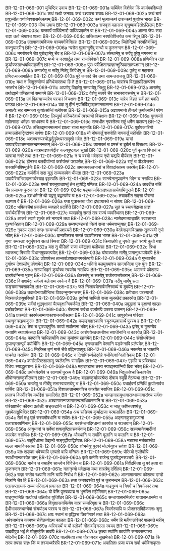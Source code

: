BR-12-01-069-001  युधिष्ठिर उवाच
BR-12-01-069-001a पार्थिवेन विशेषेण किं कार्यमवशिष्यते
BR-12-01-069-001c कथं रक्ष्यो जनपदः कथं रक्ष्याश्च शत्रवः
BR-12-01-069-002a कथं चारं प्रयुञ्जीत वर्णान्विश्वासयेत्कथम्
BR-12-01-069-002c कथं भृत्यान्कथं दारान्कथं पुत्रांश्च भारत
BR-12-01-069-003  भीष्म उवाच
BR-12-01-069-003a राजवृत्तं महाराज शृणुष्वावहितोऽखिलम्
BR-12-01-069-003c यत्कार्यं पार्थिवेनादौ पार्थिवप्रकृतेन वा
BR-12-01-069-004a आत्मा जेयः सदा राज्ञा ततो जेयाश्च शत्रवः
BR-12-01-069-004c अजितात्मा नरपतिर्विजयेत कथं रिपून्
BR-12-01-069-005a एतावानात्मविजयः पञ्चवर्गविनिग्रहः
BR-12-01-069-005c जितेन्द्रियो नरपतिर्बाधितुं शक्नुयादरीन्
BR-12-01-069-006a न्यसेत गुल्मान्दुर्गेषु सन्धौ च कुरुनन्दन
BR-12-01-069-006c नगरोपवने चैव पुरोद्यानेषु चैव ह
BR-12-01-069-007a संस्थानेषु च सर्वेषु पुरेषु नगरस्य च
BR-12-01-069-007c मध्ये च नरशार्दूल तथा राजनिवेशने
BR-12-01-069-008a प्रणिधींश्च ततः कुर्याज्जडान्धबधिराकृतीन्
BR-12-01-069-008c पुंसः परीक्षितान्प्राज्ञान्क्षुत्पिपासातपक्षमान्
BR-12-01-069-009a अमात्येषु च सर्वेषु मित्रेषु त्रिविधेषु च
BR-12-01-069-009c पुत्रेषु च महाराज प्रणिदध्यात्समाहितः
BR-12-01-069-010a पुरे जनपदे चैव तथा सामन्तराजसु
BR-12-01-069-010c यथा न विद्युरन्योन्यं प्रणिधेयास्तथा हि ते
BR-12-01-069-011a चारांश्च विद्यात्प्रहितान्परेण भरतर्षभ
BR-12-01-069-011c आपणेषु विहारेषु समवायेषु भिक्षुषु
BR-12-01-069-012a आरामेषु तथोद्याने पण्डितानां समागमे
BR-12-01-069-012c वेशेषु चत्वरे चैव सभास्वावसथेषु च
BR-12-01-069-013a एवं विहन्याच्चारेण परचारं विचक्षणः
BR-12-01-069-013c चारेण विहतं सर्वं हतं भवति पाण्डव
BR-12-01-069-014a यदा तु हीनं नृपतिर्विद्यादात्मानमात्मना
BR-12-01-069-014c अमात्यैः सह सम्मन्त्र्य कुर्यात्सन्धिं बलीयसा
BR-12-01-069-015a अज्ञायमानो हीनत्वे कुर्यात्सन्धिं परेण वै
BR-12-01-069-015c लिप्सुर्वा कञ्चिदेवार्थं त्वरमाणो विचक्षणः
BR-12-01-069-016a गुणवन्तो महोत्साहा धर्मज्ञाः साधवश्च ये
BR-12-01-069-016c सन्दधीत नृपस्तैश्च राष्ट्रं धर्मेण पालयन्
BR-12-01-069-017a उच्छिद्यमानमात्मानं ज्ञात्वा राजा महामतिः
BR-12-01-069-017c पूर्वापकारिणो हन्याल्लोकद्विष्टांश्च सर्वशः
BR-12-01-069-018a यो नोपकर्तुं शक्नोति नापकर्तुं महीपतिः
BR-12-01-069-018c अशक्यरूपश्चोद्धर्तुमुपेक्ष्यस्तादृशो भवेत्
BR-12-01-069-019a यात्रां यायादविज्ञातमनाक्रन्दमनन्तरम्
BR-12-01-069-019c व्यासक्तं च प्रमत्तं च दुर्बलं च विचक्षणः
BR-12-01-069-020a यात्रामाज्ञापयेद्वीरः कल्यपुष्टबलः सुखी
BR-12-01-069-020c पूर्वं कृत्वा विधानं च यात्रायां नगरे तथा
BR-12-01-069-021a न च वश्यो भवेदस्य नृपो यद्यपि वीर्यवान्
BR-12-01-069-021c हीनश्च बलवीर्याभ्यां कर्शयंस्तं परावसेत्
BR-12-01-069-022a राष्ट्रं च पीडयेत्तस्य शस्त्राग्निविषमूर्छनैः
BR-12-01-069-022c अमात्यवल्लभानां च विवादांस्तस्य कारयेत्
BR-12-01-069-022e वर्जनीयं सदा युद्धं राज्यकामेन धीमता
BR-12-01-069-023a उपायैस्त्रिभिरादानमर्थस्याह बृहस्पतिः
BR-12-01-069-023c सान्त्वेनानुप्रदानेन भेदेन च नराधिप
BR-12-01-069-023e यमर्थं शक्नुयात्प्राप्तुं तेन तुष्येद्धि पण्डितः
BR-12-01-069-024a आददीत बलिं चैव प्रजाभ्यः कुरुनन्दन
BR-12-01-069-024c षड्भागममितप्रज्ञस्तासामेवाभिगुप्तये
BR-12-01-069-025a दशधर्मगतेभ्यो यद्वसु बह्वल्पमेव च
BR-12-01-069-025c तन्नाददीत सहसा पौराणां रक्षणाय वै
BR-12-01-069-026a यथा पुत्रास्तथा पौरा द्रष्टव्यास्ते न संशयः
BR-12-01-069-026c भक्तिश्चैषां प्रकर्तव्या व्यवहारे प्रदर्शिते
BR-12-01-069-027a सुतं च स्थापयेद्राजा प्राज्ञं सर्वार्थदर्शिनम्
BR-12-01-069-027c व्यवहारेषु सततं तत्र राज्यं व्यवस्थितम्
BR-12-01-069-028a आकरे लवणे शुल्के तरे नागवने तथा
BR-12-01-069-028c न्यसेदमात्यान्नृपतिः स्वाप्तान्वा पुरुषान्हितान्
BR-12-01-069-029a सम्यग्दण्डधरो नित्यं राजा धर्ममवाप्नुयात्
BR-12-01-069-029c नृपस्य सततं दण्डः सम्यग्धर्मे प्रशस्यते
BR-12-01-069-030a वेदवेदाङ्गवित्प्राज्ञः सुतपस्वी नृपो भवेत्
BR-12-01-069-030c दानशीलश्च सततं यज्ञशीलश्च भारत
BR-12-01-069-031a एते गुणाः समस्ताः स्युर्नृपस्य सततं स्थिराः
BR-12-01-069-031c क्रियालोपे तु नृपतेः कुतः स्वर्गः कुतो यशः
BR-12-01-069-032a यदा तु पीडितो राजा भवेद्राज्ञा बलीयसा
BR-12-01-069-032c त्रिधा त्वाक्रन्द्य मित्राणि विधानमुपकल्पयेत्
BR-12-01-069-033a घोषान्न्यसेत मार्गेषु ग्रामानुत्थापयेदपि
BR-12-01-069-033c प्रवेशयेच्च तान्सर्वाञ्शाखानगरकेष्वपि
BR-12-01-069-034a ये गुप्ताश्चैव दुर्गाश्च देशास्तेषु प्रवेशयेत्
BR-12-01-069-034c धनिनो बलमुख्यांश्च सान्त्वयित्वा पुनः पुनः
BR-12-01-069-035a सस्याभिहारं कुर्याच्च स्वयमेव नराधिपः
BR-12-01-069-035c असम्भवे प्रवेशस्य दाहयेदग्निना भृशम्
BR-12-01-069-036a क्षेत्रस्थेषु च सस्येषु शत्रोरुपजपेन्नरान्
BR-12-01-069-036c विनाशयेद्वा सर्वस्वं बलेनाथ स्वकेन वै
BR-12-01-069-037a नदीषु मार्गेषु सदा सङ्क्रमानवसादयेत्
BR-12-01-069-037c जलं निस्रावयेत्सर्वमनिस्राव्यं च दूषयेत्
BR-12-01-069-038a तदात्वेनायतीभिश्च विवदन्भूम्यनन्तरम्
BR-12-01-069-038c प्रतीघातः परस्याजौ मित्रकालेऽप्युपस्थिते
BR-12-01-069-039a दुर्गाणां चाभितो राजा मूलच्छेदं प्रकारयेत्
BR-12-01-069-039c सर्वेषां क्षुद्रवृक्षाणां चैत्यवृक्षान्विवर्जयेत्
BR-12-01-069-040a प्रवृद्धानां च वृक्षाणां शाखाः प्रच्छेदयेत्तथा
BR-12-01-069-040c चैत्यानां सर्वथा वर्ज्यमपि पत्रस्य पातनम्
BR-12-01-069-041a प्रकण्ठीः कारयेत्सम्यगाकाशजननीस्तथा
BR-12-01-069-041c आपूरयेच्च परिखाः स्थाणुनक्रझषाकुलाः
BR-12-01-069-042a कडङ्गद्वारकाणि स्युरुच्छ्वासार्थे पुरस्य ह
BR-12-01-069-042c तेषां च द्वारवद्गुप्तिः कार्या सर्वात्मना भवेत्
BR-12-01-069-043a द्वारेषु च गुरूण्येव यन्त्राणि स्थापयेत्सदा
BR-12-01-069-043c आरोपयेच्छतघ्नीश्च स्वाधीनानि च कारयेत्
BR-12-01-069-044a काष्ठानि चाभिहार्याणि तथा कूपांश्च खानयेत्
BR-12-01-069-044c संशोधयेत्तथा कूपान्कृतान्पूर्वं पयोर्थिभिः
BR-12-01-069-045a तृणच्छन्नानि वेश्मानि पङ्केनापि प्रलेपयेत्
BR-12-01-069-045c निर्हरेच्च तृणं मासे चैत्रे वह्निभयात्पुरः
BR-12-01-069-046a नक्तमेव च भक्तानि पाचयेत नराधिपः
BR-12-01-069-046c न दिवाग्निर्ज्वलेद्गेहे वर्जयित्वाग्निहोत्रिकम्
BR-12-01-069-047a कर्मारारिष्टशालासु ज्वलेदग्निः समाहितः
BR-12-01-069-047c गृहाणि च प्रविश्याथ विधेयः स्याद्धुताशनः
BR-12-01-069-048a महादण्डश्च तस्य स्याद्यस्याग्निर्वै दिवा भवेत्
BR-12-01-069-048c प्रघोषयेदथैवं च रक्षणार्थं पुरस्य वै
BR-12-01-069-049a भिक्षुकांश्चाक्रिकांश्चैव क्षीबोन्मत्तान्कुशीलवान्
BR-12-01-069-049c बाह्यान्कुर्यान्नरश्रेष्ठ दोषाय स्युर्हि तेऽन्यथा
BR-12-01-069-050a चत्वरेषु च तीर्थेषु सभास्वावसथेषु च
BR-12-01-069-050c यथार्हवर्णं प्रणिधिं कुर्यात्सर्वत्र पार्थिवः
BR-12-01-069-051a विशालान्राजमार्गांश्च कारयेत नराधिपः
BR-12-01-069-051c प्रपाश्च विपणीश्चैव यथोद्देशं समादिशेत्
BR-12-01-069-052a भाण्डागारायुधागारान्धान्यागारांश्च सर्वशः
BR-12-01-069-052c अश्वागारान्गजागारान्बलाधिकरणानि च
BR-12-01-069-053a परिखाश्चैव कौरव्य प्रतोलीः सङ्कटानि च
BR-12-01-069-053c न जातु कश्चित्पश्येत्तु गुह्यमेतद्युधिष्ठिर
BR-12-01-069-054a अथ सन्निचयं कुर्याद्राजा परबलार्दितः
BR-12-01-069-054c तैलं मधु घृतं सस्यमौषधानि च सर्वशः
BR-12-01-069-055a अङ्गारकुशमुञ्जानां पलाशशरपर्णिनाम्
BR-12-01-069-055c यवसेन्धनदिग्धानां कारयेत च सञ्चयान्
BR-12-01-069-056a आयुधानां च सर्वेषां शक्त्यृष्टिप्रासवर्मणाम्
BR-12-01-069-056c सञ्चयानेवमादीनां कारयेत नराधिपः
BR-12-01-069-057a औषधानि च सर्वाणि मूलानि च फलानि च
BR-12-01-069-057c चतुर्विधांश्च वैद्यान्वै सङ्गृह्णीयाद्विशेषतः
BR-12-01-069-058a नटाश्च नर्तकाश्चैव मल्ला मायाविनस्तथा
BR-12-01-069-058c शोभयेयुः पुरवरं मोदयेयुश्च सर्वशः
BR-12-01-069-059a यतः शङ्का भवेच्चापि भृत्यतो वापि मन्त्रितः
BR-12-01-069-059c पौरेभ्यो नृपतेर्वापि स्वाधीनान्कारयेत तान्
BR-12-01-069-060a कृते कर्मणि राजेन्द्र पूजयेद्धनसञ्चयैः
BR-12-01-069-060c मानेन च यथार्हेण सान्त्वेन विविधेन च
BR-12-01-069-061a निर्वेदयित्वा तु परं हत्वा वा कुरुनन्दन
BR-12-01-069-061c गतानृण्यो भवेद्राजा यथा शास्त्रेषु दर्शितम्
BR-12-01-069-062a राज्ञा सप्तैव रक्ष्याणि तानि चापि निबोध मे
BR-12-01-069-062c आत्मामात्यश्च कोशश्च दण्डो मित्राणि चैव हि
BR-12-01-069-063a तथा जनपदश्चैव पुरं च कुरुनन्दन
BR-12-01-069-063c एतत्सप्तात्मकं राज्यं परिपाल्यं प्रयत्नतः
BR-12-01-069-064a षाड्गुण्यं च त्रिवर्गं च त्रिवर्गमपरं तथा
BR-12-01-069-064c यो वेत्ति पुरुषव्याघ्र स भुनक्ति महीमिमाम्
BR-12-01-069-065a षाड्गुण्यमिति यत्प्रोक्तं तन्निबोध युधिष्ठिर
BR-12-01-069-065c सन्धायासनमित्येव यात्रासन्धानमेव च
BR-12-01-069-066a विगृह्यासनमित्येव यात्रां सम्परिगृह्य च
BR-12-01-069-066c द्वैधीभावस्तथान्येषां संश्रयोऽथ परस्य च
BR-12-01-069-067a त्रिवर्गश्चापि यः प्रोक्तस्तमिहैकमनाः शृणु
BR-12-01-069-067c क्षयः स्थानं च वृद्धिश्च त्रिवर्गमपरं तथा
BR-12-01-069-068a धर्मश्चार्थश्च कामश्च सेवितव्योऽथ कालतः
BR-12-01-069-068c धर्मेण हि महीपालश्चिरं पालयते महीम्
BR-12-01-069-069a अस्मिन्नर्थे च यौ श्लोकौ गीतावङ्गिरसा स्वयम्
BR-12-01-069-069c यादवीपुत्र भद्रं ते श्रोतुमर्हसि तावपि
BR-12-01-069-070a कृत्वा सर्वाणि कार्याणि सम्यक्सम्पाल्य मेदिनीम्
BR-12-01-069-070c पालयित्वा तथा पौरान्परत्र सुखमेधते
BR-12-01-069-071a किं तस्य तपसा राज्ञः किं च तस्याध्वरैरपि
BR-12-01-069-071c अपालिताः प्रजा यस्य सर्वा धर्मविनाकृताः

